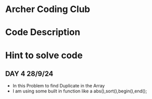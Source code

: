 # Archer Coding Club
# Code Description

# Hint to solve code

## DAY 4 28/9/24
  - In this Problem to find Duplicate in the Array
  - I am using some built in function like a abs(),sort(),begin(),end();
  